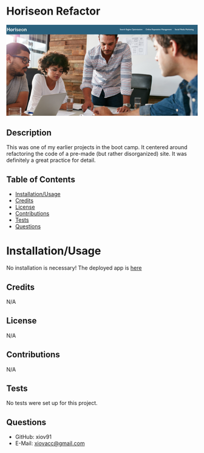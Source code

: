 # Horiseon Refactor

![preview](preview1.png)
 
  ## Description
  This was one of my earlier projects in the boot camp. It centered around refactoring the code of a pre-made (but rather disorganized) site. It was definitely a great practice for detail.
  
  ## Table of Contents
  
  * [Installation/Usage](#installation/usage)
  * [Credits](#credits)
  * [License](#license)
  * [Contributions](#contributions)
  * [Tests](#tests)
  * [Questions](#questions)
  
  # Installation/Usage
  No installation is necessary! The deployed app is [here](https://xiov91.github.io/Horiseon-Refactor/)
  
  ## Credits
  N/A
  
  ## License
  N/A
  
  ## Contributions
  N/A

  ## Tests
  No tests were set up for this project.

  ## Questions
  * GitHub: xiov91
  * E-Mail: xiovacc@gmail.com
